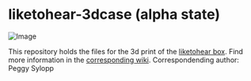 # liketohear-3dcase (alpha state)

![Image](https://user-images.githubusercontent.com/40722995/66923306-d4bc9e80-f028-11e9-8f9a-f6e8236fe91b.jpg)

This repository holds the files for the 3d print of the [liketohear box](https://github.com/liketohear/liketohear). Find more information in the [corresponding wiki](https://github.com/liketohear/liketohear-3dcase/wiki).
Correspondending author: Peggy Sylopp
